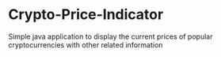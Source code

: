 # Crypto-Price-Indicator
Simple java application to display the current prices of popular cryptocurrencies with other related information
